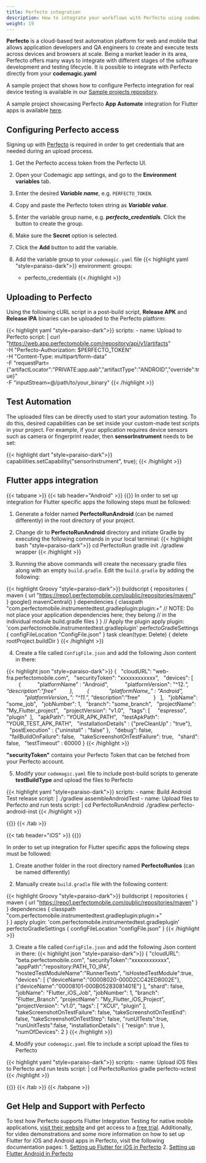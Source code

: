 ```yaml
---
title: Perfecto integration
description: How to integrate your workflows with Perfecto using codemagic.yaml
weight: 19
---
```


**Perfecto** is a cloud-based test automation platform for web and mobile that allows application developers and QA engineers to create and execute tests across devices and browsers at scale. Being a market leader in its area, Perfecto offers many ways to integrate with different stages of the software development and testing lifecycle. It is possible to integrate with Perfecto directly from your **codemagic.yaml**

A sample project that shows how to configure Perfecto integration for real device testing is available in our [Sample projects repository](https://github.com/codemagic-ci-cd/codemagic-sample-projects/tree/main/integrations/perfecto_sample_project).

A sample project showcasing Perfecto **App Automate** integration for Flutter apps is available [here](https://github.com/codemagic-ci-cd/codemagic-sample-projects/tree/main/integrations/perfecto_flutter_sample_project).


## Configuring Perfecto access

Signing up with [Perfecto](https://www.perfecto.io/) is required in order to get credentials that are needed during an upload process. 

1. Get the Perfecto access token from the Perfecto UI.
1. Open your Codemagic app settings, and go to the **Environment variables** tab.
2. Enter the desired **_Variable name_**, e.g. `PERFECTO_TOKEN`.
3. Copy and paste the Perfecto token string as **_Variable value_**.
4. Enter the variable group name, e.g. **_perfecto_credentials_**. Click the button to create the group.
5. Make sure the **Secret** option is selected.
6. Click the **Add** button to add the variable.

7. Add the variable group to your `codemagic.yaml` file
{{< highlight yaml "style=paraiso-dark">}}
  environment:
    groups:
      - perfecto_credentials
{{< /highlight >}}


## Uploading to Perfecto

Using the following cURL script in a post-build script, **Release APK** and **Release IPA** binaries can be uploaded to the Perfecto platform:

{{< highlight yaml "style=paraiso-dark">}}
  scripts:
    - name: Upload to Perfecto
      script: | 
        curl "https://web.app.perfectomobile.com/repository/api/v1/artifacts" \
        -H "Perfecto-Authorization: $PERFECTO_TOKEN" \
        -H "Content-Type: multipart/form-data" \
        -F "requestPart={\"artifactLocator\":\"PRIVATE:app.aab\",\"artifactType\":\"ANDROID\",\"override\":true}" \
        -F "inputStream=@/path/to/your_binary"
{{< /highlight >}}



## Test Automation

The uploaded files can be directly used to start your automation testing. To do this, desired capabilities can be set inside your custom-made test scripts in your project. For example, if your application requires device sensors such as camera or fingerprint reader, then **sensorInstrument** needs to be set:

{{< highlight dart "style=paraiso-dark">}}
  capabilities.setCapability("sensorInstrument", true);
{{< /highlight >}}

## Flutter apps integration

{{< tabpane >}}
{{< tab header="Android" >}}
{{<markdown>}}
In order to set up integration for Flutter specific apps the following steps must be followed:

1. Generate a folder named **PerfectoRunAndroid** (can be named differently) in the root directory of your project.

2. Change dir to **PerfectoRunAndroid** directory and initiate Gradle by executing the following commands in your local terminal:
{{< highlight bash "style=paraiso-dark">}}
cd PerfectoRun 
gradle init 
./gradlew wrapper
{{< /highlight >}}

3. Running the above commands will create the necessary gradle files along with an empty `build.gradle`. Edit the `build.gradle` by adding the following:

{{< highlight Groovy "style=paraiso-dark">}}
buildscript {
    repositories {
        maven {
            url "https://repo1.perfectomobile.com/public/repositories/maven/"      
        }
        google()
        mavenCentral()
    }
    dependencies {
        classpath "com.perfectomobile.instrumentedtest.gradleplugin:plugin:+"
        // NOTE: Do not place your application dependencies here; they belong
        // in the individual module build.gradle files
    }
}
// Apply the plugin 
apply plugin: 'com.perfectomobile.instrumentedtest.gradleplugin'
perfectoGradleSettings {
    configFileLocation "ConfigFile.json"
}
    task clean(type: Delete) {
        delete rootProject.buildDir
}
{{< /highlight >}}


4. Create a file called `ConfigFile.json` and add the following Json content in there:

{{< highlight json "style=paraiso-dark">}}
{
      "cloudURL": "web-fra.perfectomobile.com",
      "securityToken": "xxxxxxxxxxxx",
      "devices": [
            {
              "platformName" : "Android",
              "platformVersion": "^12.*”,
              “description”:”free”
            },
            {
              "platformName_" : "Android",
              "platformVersion_": "^11.*”,
              “description”:”free”
            }
      ],
      "jobName": "some_job",
      "jobNumber": 1,
      "branch": "some_branch",
      "projectName": "My_Flutter_project",
      "projectVersion": "v1.0",
      "tags": [
        "espresso", "plugin"  ],
      "apkPath": "YOUR_APK_PATH",
      "testApkPath": "YOUR_TEST_APK_PATH",
      "installationDetails" : {"preCleanUp" : "true"},
      "postExecution" : {"uninstall" : "false" },
      "debug": false,
      "failBuildOnFailure": false,
      "takeScreenshotOnTestFailure": true,
      "shard": false,
      "testTimeout" : 60000
    }
{{< /highlight >}}

**"securityToken"** contains your Perfecto Token that can be fetched from your Perfecto account.

5. Modify your `codemagic.yaml` file to include post-build scripts to generate **testBuildType** and upload the files to Perfecto

{{< highlight yaml "style=paraiso-dark">}}
  scripts:
    - name: Build Android Test release
      script: | 
        ./gradlew assembleAndroidTest
    - name: Upload files to Perfecto and run tests
      script: | 
        cd PerfectoRunAndroid
        ./gradlew perfecto-android-inst
{{< /highlight >}}

{{</markdown>}}
{{< /tab >}}



{{< tab header="iOS" >}}
{{<markdown>}}

In order to set up integration for Flutter specific apps the following steps must be followed:

1. Create another folder in the root directory named **PerfectoRunIos** (can be named differently)

2. Manually create `build.gradle` file with the following content:

{{< highlight Groovy "style=paraiso-dark">}}
buildscript {
    repositories {
        maven {
            url "https://repo1.perfectomobile.com/public/repositories/maven"
        }
    }
    dependencies {
        classpath "com.perfectomobile.instrumentedtest.gradleplugin:plugin:+"    
    }
}
apply plugin: 'com.perfectomobile.instrumentedtest.gradleplugin'
perfectoGradleSettings {
    configFileLocation "configFile.json"
}
{{< /highlight >}}


3. Create a file called `ConfigFile.json` and add the following Json content in there:
{{< highlight json "style=paraiso-dark">}}
{
    "cloudURL": "beta.perfectomobile.com",
    "securityToken":"xxxxxxxxxxxx",
	"appPath":"repository:PATH_TO_IPA",
	"hostedTestModuleName":"RunnerTests",
	"isHostedTestModule":true,
	"devices": [
			{"deviceName":"00008020-000D2CC42ED8002E"},
			{"deviceName":"00008101-000B05283081401E"}
	],
	"shard": false,
	"jobName": "Flutter_iOS_Job",
  	"jobNumber": 1,
  	"branch": "Flutter_Branch",
  	"projectName": "My_Flutter_iOS_Project",
  	"projectVersion": "v1.0",
  	"tags": [
    "XCUI", "plugin"  ],
	"takeScreenshotOnTestFailure": false,
	"takeScreenshotOnTestEnd": false,
	"takeScreenshotOnTestStep": false,
	"runUITests":true,
	"runUnitTests":false,
	"installationDetails": {
		"resign": true
	  },  
  	"numOfDevices": 2
  }
{{< /highlight >}}

4.  Modify your `codemagic.yaml` file to include a script upload the files to Perfecto

{{< highlight yaml "style=paraiso-dark">}}
  scripts:
    - name: Upload iOS files to Perfecto and run tests
      script: | 
        cd PerfectoRunIos
        gradle perfecto-xctest
{{< /highlight >}}

{{</markdown>}}
{{< /tab >}}
{{< /tabpane >}}

## Get Help and Support with Perfecto
	
To test how Perfecto supports Flutter Integration Testing for native mobile applications, [visit their website](https://www.perfecto.io/integrations/flutter) and get access to a [free trial](https://www.perfecto.io/free-trial). Additionally, for video demonstrations and some more information on how to set up Flutter for iOS and Android apps in Perfecto, visit the following documentation pages:
	 1. [Setting up Flutter for iOS in Perfecto](https://help.perfecto.io/perfecto-help/content/perfecto/automation-testing/flutter-ios.htm)
	 2. [Setting up Flutter Android in Perfecto](https://help.perfecto.io/perfecto-help/content/perfecto/automation-testing/flutter-android.htm)

